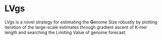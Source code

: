 # LVgs
LVgs is a novel strategy for estimating the **G**enome Size robustly by plotting iteration of the large-scale estimates through gradient ascent of K-mer length and searching the Limiting Value of genome forecast.
